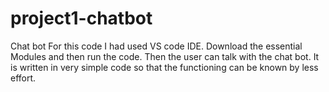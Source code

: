 # project1-chatbot
Chat bot 
For this code I had used VS code IDE.
Download the essential Modules and then run the code.
Then the user can talk with the chat bot.
It is written in very simple code so that the functioning can be known by less effort.
